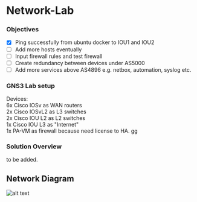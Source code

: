 # Network-Lab

### Objectives  
- [x] Ping successfully from ubuntu docker to IOU1 and IOU2  
- [ ] Add more hosts eventually  
- [ ] Input firewall rules and test firewall  
- [ ] Create redundancy between devices under AS5000  
- [ ] Add more services above AS4896 e.g. netbox, automation, syslog etc.

### GNS3 Lab setup

Devices:  
6x Cisco IOSv as WAN routers  
2x Cisco IOSvL2 as L3 switches  
2x Cisco IOU L2 as L2 switches  
1x Cisco IOU L3 as "Internet"  
1x PA-VM as firewall because need license to HA. gg 

### Solution Overview
to be added.

## Network Diagram  
![alt text](https://github.com/fawnorange/Network-Lab/blob/main/Network%20Lab%20v1.png)
